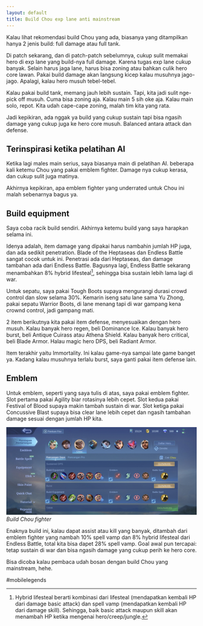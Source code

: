 ```yaml
---
layout: default
title: Build Chou exp lane anti mainstream
---
```


Kalau lihat rekomendasi build Chou yang ada, biasanya yang ditampilkan hanya 2 jenis build: full damage atau full tank.

Di patch sekarang, dan di patch-patch sebelumnya, cukup sulit memakai hero di exp lane yang build-nya full damage. Karena tugas exp lane cukup banyak. Selain harus jaga lane, harus bisa zoning atau bahkan culik hero core lawan. Pakai build damage akan langsung kicep kalau musuhnya jago-jago. Apalagi, kalau hero musuh tebel-tebel.

Kalau pakai build tank, memang jauh lebih sustain. Tapi, kita jadi sulit nge-pick off musuh. Cuma bisa zoning aja. Kalau main 5 sih oke aja. Kalau main solo, repot. Kita udah cape-cape zoning, malah tim kita yang rata.

Jadi kepikiran, ada nggak ya build yang cukup sustain tapi bisa ngasih damage yang cukup juga ke hero core musuh. Balanced antara attack dan defense.

## Terinspirasi ketika pelatihan AI

Ketika lagi males main serius, saya biasanya main di pelatihan AI. beberapa kali ketemu Chou yang pakai emblem fighter. Damage nya cukup kerasa, dan cukup sulit juga matinya.

Akhirnya kepikiran, apa emblem fighter yang underrated untuk Chou ini malah sebenarnya bagus ya.

## Build equipment

Saya coba racik build sendiri. Akhirnya ketemu build yang saya harapkan selama ini.

Idenya adalah, item damage yang dipakai harus nambahin jumlah HP juga, dan ada sedikit penetration. Blade of the Heptaseas dan Endless Battle sangat cocok untuk ini. Penetrasi ada dari Heptaseas, dan damage tambahan ada dari Endless Battle. Bagusnya lagi, Endless Battle sekarang menambahkan 8% hybrid lifesteal[^1], sehingga bisa sustain lebih lama lagi di war.

Untuk sepatu, saya pakai Tough Boots supaya mengurangi durasi crowd control dan slow selama 30%. Kemarin iseng satu lane sama Yu Zhong, pakai sepatu Warrior Boots, di lane menang tapi di war gampang kena crownd control, jadi gampang mati.

2 item berikutnya kita pakai item defense, menyesuaikan dengan hero musuh. Kalau banyak hero regen, beli Dominance Ice. Kalau banyak hero burst, beli Antique Cuirass atau Athena Shield. Kalau banyak hero critical, beli Blade Armor. Halau magic hero DPS, beli Radiant Armor.

Item terakhir yaitu Immortality. Ini kalau game-nya sampai late game banget ya. Kadang kalau musuhnya terlalu burst, saya ganti pakai item defense lain.

## Emblem

Untuk emblem, seperti yang saya tulis di atas, saya pakai emblem fighter. Slot pertama pakai Agility biar rotasinya lebih cepet. Slot kedua pakai Festival of Blood supaya makin tambah sustain di war. Slot ketiga pakai Concussive Blast supaya bisa clear lane lebih cepet dan ngasih tambahan damage sesuai dengan jumlah HP kita.

![1000113214.jpg](/assets/images/2025/fa3d3f62-dc4d-4c04-9b87-768df68aa7fc.webp)
*Build Chou fighter*

Enaknya build ini, kalau dapat assist atau kill yang banyak, ditambah dari emblem fighter yang nambah 10% spell vamp dan 8% hybrid lifesteal dari Endless Battle, total kita bisa dapet 28% spell vamp. Goal awal pun tercapai: tetap sustain di war dan bisa ngasih damage yang cukup perih ke hero core.

Bisa dicoba kalau pembaca udah bosan dengan build Chou yang mainstream, hehe.

[^1]: Hybrid lifesteal berarti kombinasi dari lifesteal (mendapatkan kembali HP dari damage basic attack) dan spell vamp (mendapatkan kembali HP dari damage skill). Sehingga, baik basic attack maupun skill akan menambah HP ketika mengenai hero/creep/jungle.

#mobilelegends
